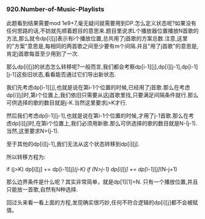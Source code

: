 ### 920.Number-of-Music-Playlists

此题看到结果需要mod 1e9+7,毫无疑问就需要用到DP.怎么定义状态呢?如果没有任何思路的话,不妨就先顺着题目的意思来.题目里说求L个播放器位置播放N首歌的方法,那么就令dp[i][j]表示有i个播放位置,总共用了j首歌的方案总数.注意,这里的"方案"意思是,每相同的两首歌之间至少要有m个间隔.并且"用了j首歌"的意思是,肯定j首歌每首至少用到了一次.

那么dp[i][j]的状态怎么转移呢?一般而言,我们都会考察dp[i-1][j],dp[i][j-1],dp[i-1][j-1]这些旧状态,看看能否通过它们导出新状态.

我们先考虑dp[i-1][j],也就是说在第i-1个位置的时候,已经用了j首歌.那么在考虑dp[i][j]时,第i个位置上,我们依旧只需要从这j首歌里找,只要满足间隔条件就行.那么可供选择的歌的数目就是j-K.当然这里要求j>K才行.

然后我们考虑dp[i-1][j-1],也就是说在第i-1个位置的时候,才用了j-1首歌.那么在考虑dp[i][j]时,在第i个位置上,我们必须用新歌.那么可供选择的歌的数目就是N-(j-1).当然,这里要求N>(j-1).

至于其他的dp[i][j-1],我们无法从这个状态转移到dp[i][j].

所以转移方程为:

if (j>K)
  dp[i][j] += dp[i-1][j]*(j-K)
if (N>j-1)
  dp[i][j] += dp[i-1][j]*(N-j+1)

那么边界条件是什么呢？其实非常简单，就是dp[1][1]=N. 只有一个播放位置,并且只能放一首歌,自然有N种选择.

回过头来看一看上面的方程,发现确实很巧妙,任何不符合逻辑的dp[i][j]都不会被赋值。

